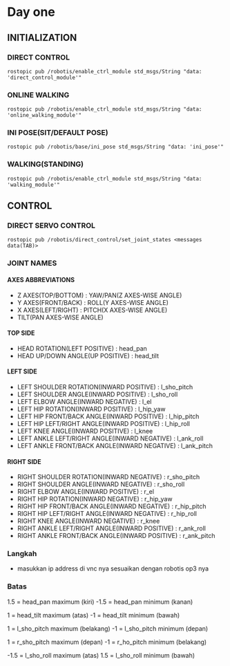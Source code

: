 # Day one

## INITIALIZATION

### DIRECT CONTROL

    rostopic pub /robotis/enable_ctrl_module std_msgs/String "data: 'direct_control_module'"

### ONLINE WALKING

    rostopic pub /robotis/enable_ctrl_module std_msgs/String "data: 'online_walking_module'"

### INI POSE(SIT/DEFAULT POSE)

    rostopic pub /robotis/base/ini_pose std_msgs/String "data: 'ini_pose'"

### WALKING(STANDING)

    rostopic pub /robotis/enable_ctrl_module std_msgs/String "data: 'walking_module'"
    
## CONTROL

### DIRECT SERVO CONTROL

    rostopic pub /robotis/direct_control/set_joint_states <messages data(TAB)>

### JOINT NAMES

#### AXES ABBREVIATIONS

- Z AXES(TOP/BOTTOM)  : YAW/PAN(Z AXES-WISE ANGLE)
- Y AXES(FRONT/BACK)  : ROLL(Y AXES-WISE ANGLE)
- X AXES(LEFT/RIGHT)  : PITCH(X AXES-WISE ANGLE)
- TILT(PAN AXES-WISE ANGLE)

#### TOP SIDE
- HEAD ROTATION(LEFT POSITIVE)    : head_pan
- HEAD UP/DOWN ANGLE(UP POSITIVE) : head_tilt

#### LEFT SIDE
- LEFT SHOULDER ROTATION(INWARD POSITIVE)         : l_sho_pitch
- LEFT SHOULDER ANGLE(INWARD POSITIVE)            : l_sho_roll
- LEFT ELBOW ANGLE(INWARD NEGATIVE)               : l_el
- LEFT HIP ROTATION(INWARD POSITIVE)              : l_hip_yaw
- LEFT HIP FRONT/BACK ANGLE(INWARD POSITIVE)      : l_hip_pitch
- LEFT HIP LEFT/RIGHT ANGLE(INWARD POSITIVE)      : l_hip_roll
- LEFT KNEE ANGLE(INWARD POSITIVE)                : l_knee
- LEFT ANKLE LEFT/RIGHT ANGLE(INWARD NEGATIVE)    : l_ank_roll
- LEFT ANKLE FRONT/BACK ANGLE(INWARD NEGATIVE)    : l_ank_pitch

#### RIGHT SIDE
- RIGHT SHOULDER ROTATION(INWARD NEGATIVE)        : r_sho_pitch
- RIGHT SHOULDER ANGLE(INWARD NEGATIVE)           : r_sho_roll
- RIGHT ELBOW ANGLE(INWARD POSITIVE)              : r_el
- RIGHT HIP ROTATION(INWARD NEGATIVE)             : r_hip_yaw
- RIGHT HIP FRONT/BACK ANGLE(INWARD NEGATIVE)     : r_hip_pitch
- RIGHT HIP LEFT/RIGHT ANGLE(INWARD NEGATIVE)     : r_hip_roll
- RIGHT KNEE ANGLE(INWARD NEGATIVE)               : r_knee
- RIGHT ANKLE LEFT/RIGHT ANGLE(INWARD POSITIVE)   : r_ank_roll
- RIGHT ANKLE FRONT/BACK ANGLE(INWARD POSITIVE)   : r_ank_pitch

### Langkah

- masukkan ip address di vnc nya sesuaikan dengan robotis op3 nya 

### Batas

1.5 = head_pan maximum (kiri)
-1.5 = head_pan minimum (kanan)

1 = head_tilt maximum (atas)
-1 = head_tilt minimum (bawah)

1 = l_sho_pitch maximum (belakang)
-1 = l_sho_pitch minimum (depan)

1 = r_sho_pitch maximum (depan)
-1 = r_ho_pitch minimum (belakang)

-1.5 = l_sho_roll maximum (atas)
1.5 = l_sho_roll minimum (bawah)
